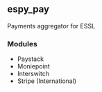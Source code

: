## espy_pay

Payments aggregator for ESSL

### Modules

- Paystack
- Moniepoint
- Interswitch
- Stripe (International)
